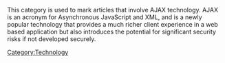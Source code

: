 This category is used to mark articles that involve AJAX technology.
AJAX is an acronym for Asynchronous JavaScript and XML, and is a newly
popular technology that provides a much richer client experience in a
web based application but also introduces the potential for significant
security risks if not developed securely.

[Category:Technology](Category:Technology "wikilink")